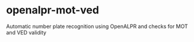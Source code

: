 # openalpr-mot-ved
Automatic number plate recognition using OpenALPR and checks for MOT and VED validity
